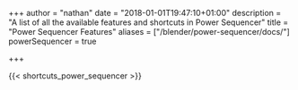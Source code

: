 +++
author = "nathan"
date = "2018-01-01T19:47:10+01:00"
description = "A list of all the available features and shortcuts in Power Sequencer"
title = "Power Sequencer Features"
aliases = ["/blender/power-sequencer/docs/"]
powerSequencer = true

+++

{{< shortcuts_power_sequencer >}}
